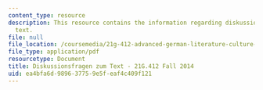 ```yaml
---
content_type: resource
description: This resource contains the information regarding diskussionsfragen zum
  text.
file: null
file_location: /coursemedia/21g-412-advanced-german-literature-culture-madness-murder-mysteries-fall-2014/ea4bfa6d989637759e5feaf4c409f121_MIT21G_412F14_Wo11-13_Fra.pdf
file_type: application/pdf
resourcetype: Document
title: Diskussionsfragen zum Text - 21G.412 Fall 2014
uid: ea4bfa6d-9896-3775-9e5f-eaf4c409f121
---
```

